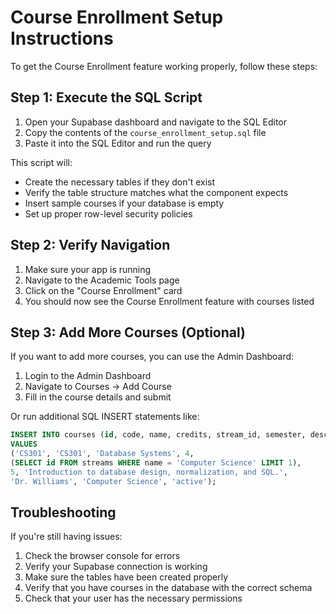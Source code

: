 # Course Enrollment Setup Instructions

To get the Course Enrollment feature working properly, follow these steps:

## Step 1: Execute the SQL Script

1. Open your Supabase dashboard and navigate to the SQL Editor
2. Copy the contents of the `course_enrollment_setup.sql` file
3. Paste it into the SQL Editor and run the query

This script will:
- Create the necessary tables if they don't exist
- Verify the table structure matches what the component expects
- Insert sample courses if your database is empty
- Set up proper row-level security policies

## Step 2: Verify Navigation

1. Make sure your app is running
2. Navigate to the Academic Tools page
3. Click on the "Course Enrollment" card
4. You should now see the Course Enrollment feature with courses listed

## Step 3: Add More Courses (Optional)

If you want to add more courses, you can use the Admin Dashboard:

1. Login to the Admin Dashboard
2. Navigate to Courses → Add Course
3. Fill in the course details and submit

Or run additional SQL INSERT statements like:

```sql
INSERT INTO courses (id, code, name, credits, stream_id, semester, description, instructor, department, status)
VALUES 
('CS301', 'CS301', 'Database Systems', 4, 
(SELECT id FROM streams WHERE name = 'Computer Science' LIMIT 1),
5, 'Introduction to database design, normalization, and SQL.', 
'Dr. Williams', 'Computer Science', 'active');
```

## Troubleshooting

If you're still having issues:

1. Check the browser console for errors
2. Verify your Supabase connection is working
3. Make sure the tables have been created properly
4. Verify that you have courses in the database with the correct schema
5. Check that your user has the necessary permissions 